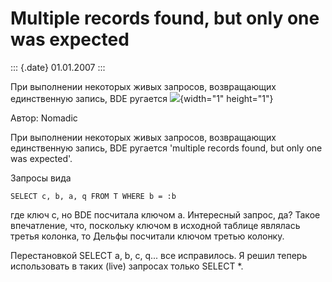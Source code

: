 Multiple records found, but only one was expected
=================================================

::: {.date}
01.01.2007
:::

При выполнении некоторых живых запросов, возвращающих единственную
запись, BDE ругается ![](/pic/embim1713.gif){width="1" height="1"}

Автор: Nomadic

При выполнении некоторых живых запросов, возвращающих единственную
запись, BDE ругается \'multiple records found, but only one was
expected\'.

Запросы вида

    SELECT c, b, a, q FROM T WHERE b = :b

где ключ c, но BDE посчитала ключом a. Интересный запрос, да? Такое
впечатление, что, поскольку ключом в исходной таблице являлась третья
колонка, то Дельфы посчитали ключом третью колонку.

Перестановкой SELECT a, b, c, q\... все исправилось. Я решил теперь
использовать в таких (live) запросах только SELECT \*.
